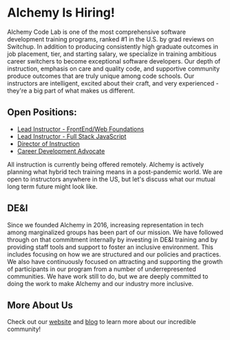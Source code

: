 # Alchemy Is Hiring!

Alchemy Code Lab is one of the most comprehensive software development training programs, ranked #1 in the U.S. by grad reviews on Switchup. In addition to producing consistently high graduate outcomes in job placement, tier, and starting salary, we specialize in training ambitious career switchers to become exceptional software developers. Our depth of instruction, emphasis on care and quality code, and supportive community produce outcomes that are truly unique among code schools. Our instructors are intelligent, excited about their craft, and very experienced - they're a big part of what makes us different.

## Open Positions:

- [Lead Instructor - FrontEnd/Web Foundations](./fe-instructor.md)
- [Lead Instructor - Full Stack JavaScript](./fsjs-instructor.md)
- [Director of Instruction](./director-instruction.md)
- [Career Development Advocate](./career-dev-adv.md)

All instruction is currently being offered remotely. Alchemy is actively planning what hybrid tech training means in a post-pandemic world. We are open to instructors anywhere in the US, but let's discuss what our mutual long term future might look like.

## DE&I

Since we founded Alchemy in 2016, increasing representation in tech among marginalized groups has been part of our mission. We have followed through on that commitment internally  by investing in DE&I training and by providing staff tools and support to foster an inclusive environment. This includes focusing on how we are structured and our policies and practices. We also have continuously focused on attracting and supporting the growth of participants in our program from a number of underrepresented communities. We have work still to do, but we are deeply committed to doing the work to make Alchemy and our industry more inclusive.

## More About Us

Check out our [website](https://www.alchemycodelab.com/) and [blog](https://www.alchemycodelab.com/) to learn more about our incredible community!



